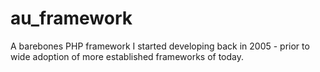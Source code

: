 au_framework
============

A barebones PHP framework I started developing back in 2005 - prior to wide adoption of more established frameworks of today.
